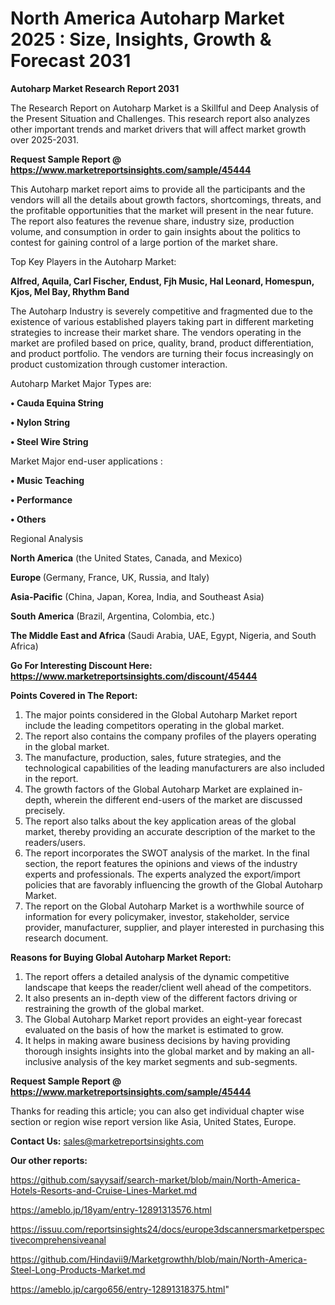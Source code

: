 # North America Autoharp Market 2025 : Size, Insights, Growth & Forecast 2031

<strong>Autoharp Market Research Report 2031</strong>

The Research Report on Autoharp Market is a Skillful and Deep Analysis of the Present Situation and Challenges. This research report also analyzes other important trends and market drivers that will affect market growth over 2025-2031.

<strong>Request Sample Report @ <a href=https://www.marketreportsinsights.com/sample/45444>https://www.marketreportsinsights.com/sample/45444</a></strong>

This Autoharp market report aims to provide all the participants and the vendors will all the details about growth factors, shortcomings, threats, and the profitable opportunities that the market will present in the near future. The report also features the revenue share, industry size, production volume, and consumption in order to gain insights about the politics to contest for gaining control of a large portion of the market share.

Top Key Players in the Autoharp Market:

<strong>Alfred, Aquila, Carl Fischer, Endust, Fjh Music, Hal Leonard, Homespun, Kjos, Mel Bay, Rhythm Band</strong>

The Autoharp Industry is severely competitive and fragmented due to the existence of various established players taking part in different marketing strategies to increase their market share. The vendors operating in the market are profiled based on price, quality, brand, product differentiation, and product portfolio. The vendors are turning their focus increasingly on product customization through customer interaction.

Autoharp Market Major Types are:

<strong>•  Cauda Equina String

•  Nylon String

•  Steel Wire String</strong>

Market Major end-user applications :

<strong>•  Music Teaching

•  Performance

•  Others</strong>

Regional Analysis

</u><strong><b>North America</b></strong> (the United States, Canada, and Mexico)

<strong><b>Europe </b></strong>(Germany, France, UK, Russia, and Italy)

<strong><b>Asia-Pacific</b></strong> (China, Japan, Korea, India, and Southeast Asia)

<strong><b>South America</b></strong> (Brazil, Argentina, Colombia, etc.)

<strong><b>The Middle East and Africa</b></strong> (Saudi Arabia, UAE, Egypt, Nigeria, and South Africa)

<strong>Go For Interesting Discount Here: <a href=https://www.marketreportsinsights.com/discount/45444>https://www.marketreportsinsights.com/discount/45444</a></strong>

<strong>Points Covered in The Report:</strong>
<ol>
  <li>The major points considered in the Global Autoharp Market report include the leading competitors operating in the global market.</li>
  <li>The report also contains the company profiles of the players operating in the global market.</li>
  <li>The manufacture, production, sales, future strategies, and the technological capabilities of the leading manufacturers are also included in the report.</li>
  <li>The growth factors of the Global Autoharp Market are explained in-depth, wherein the different end-users of the market are discussed precisely.</li>
  <li>The report also talks about the key application areas of the global market, thereby providing an accurate description of the market to the readers/users.</li>
  <li>The report incorporates the SWOT analysis of the market. In the final section, the report features the opinions and views of the industry experts and professionals. The experts analyzed the export/import policies that are favorably influencing the growth of the Global Autoharp Market.</li>
  <li>The report on the Global Autoharp Market is a worthwhile source of information for every policymaker, investor, stakeholder, service provider, manufacturer, supplier, and player interested in purchasing this research document.</li>
</ol>
<strong>Reasons for Buying Global Autoharp Market Report:</strong>

<ol>
  <li>The report offers a detailed analysis of the dynamic competitive landscape that keeps the reader/client well ahead of the competitors.</li>
  <li>It also presents an in-depth view of the different factors driving or restraining the growth of the global market.</li>
  <li>The Global Autoharp Market report provides an eight-year forecast evaluated on the basis of how the market is estimated to grow.</li>
  <li>It helps in making aware business decisions by having providing thorough insights insights into the global market and by making an all-inclusive analysis of the key market segments and sub-segments.</li>
</ol>
<strong>Request Sample Report @ <a href=https://www.marketreportsinsights.com/sample/45444>https://www.marketreportsinsights.com/sample/45444</a></strong>


Thanks for reading this article; you can also get individual chapter wise section or region wise report version like Asia, United States, Europe.

<strong>Contact Us:</strong>
sales@marketreportsinsights.com

<strong>Our other reports:</strong>

<a href=https://github.com/sayysaif/search-market/blob/main/North-America-Hotels-Resorts-and-Cruise-Lines-Market.md>https://github.com/sayysaif/search-market/blob/main/North-America-Hotels-Resorts-and-Cruise-Lines-Market.md</a>

<a href=https://ameblo.jp/18yam/entry-12891313576.html>https://ameblo.jp/18yam/entry-12891313576.html</a>

<a href=https://issuu.com/reportsinsights24/docs/europe3dscannersmarketperspectivecomprehensiveanal>https://issuu.com/reportsinsights24/docs/europe3dscannersmarketperspectivecomprehensiveanal</a>

<a href=https://github.com/Hindavii9/Marketgrowthh/blob/main/North-America-Steel-Long-Products-Market.md>https://github.com/Hindavii9/Marketgrowthh/blob/main/North-America-Steel-Long-Products-Market.md</a>

<a href=https://ameblo.jp/cargo656/entry-12891318375.html>https://ameblo.jp/cargo656/entry-12891318375.html</a>"

